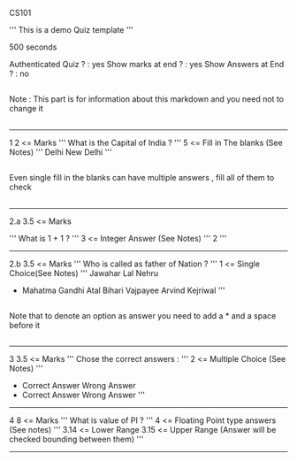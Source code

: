 CS101

'''
This is a demo Quiz template
'''

500 seconds

Authenticated Quiz ?	: yes
Show marks at end ?		: yes
Show Answers at End ?	: no

##
Note : This part is for information about this markdown and you need not to change it
##

*****************************

1
2  <= Marks
'''
What is the Capital of India ?
'''
5 <= Fill in The blanks (See Notes)
'''
Delhi
New Delhi
'''

##
Even single fill in the blanks can have multiple answers , fill all of them to check
##

*******************************

2.a
3.5 <= Marks

'''
What is 1 + 1 ? 
'''
3 <= Integer Answer (See Notes)
'''
2
'''

*****************************

2.b
3.5 <= Marks
'''
Who is called as father of Nation ?
'''
1 <= Single Choice(See Notes)
'''
Jawahar Lal Nehru
* Mahatma Gandhi
Atal Bihari Vajpayee
Arvind Kejriwal
'''

##
Note that to denote an option as answer you need to add a * and a space before it
##

*****************************

3
3.5 <= Marks
'''
Chose the correct answers : 
'''
2 <= Multiple Choice (See Notes)
'''
* Correct Answer
Wrong Answer
* Correct Answer
Wrong Answer
'''

******************************

4
8 <= Marks
'''
What is value of PI ? 
'''
4 <= Floating Point type answers (See notes)
'''
3.14 <= Lower Range
3.15 <= Upper Range (Answer will be checked bounding between them)
'''

*******************************